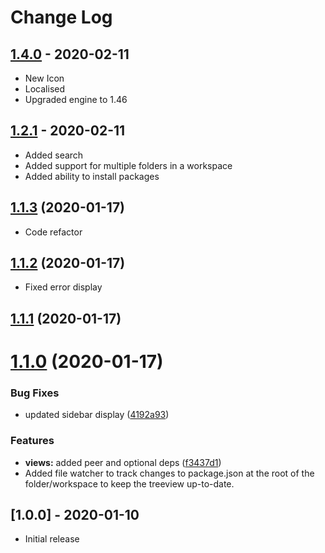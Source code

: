 # Change Log

## [1.4.0](https://github.com/sketchbuch/vsc-packages/compare/v1.2.1...v1.4.0) - 2020-02-11

- New Icon
- Localised
- Upgraded engine to 1.46

## [1.2.1](https://github.com/sketchbuch/vsc-packages/compare/v1.1.3...v1.2.0) - 2020-02-11

- Added search
- Added support for multiple folders in a workspace
- Added ability to install packages

## [1.1.3](https://github.com/sketchbuch/vsc-packages/compare/v1.1.1...v1.1.2) (2020-01-17)

- Code refactor

## [1.1.2](https://github.com/sketchbuch/vsc-packages/compare/v1.1.1...v1.1.2) (2020-01-17)

- Fixed error display

## [1.1.1](https://github.com/sketchbuch/vsc-packages/compare/v1.1.0...v1.1.1) (2020-01-17)

# [1.1.0](https://github.com/sketchbuch/vsc-packages/compare/v1.0.1...v1.1.0) (2020-01-17)

### Bug Fixes

- updated sidebar display ([4192a93](https://github.com/sketchbuch/vsc-packages/commit/4192a93))

### Features

- **views:** added peer and optional deps ([f3437d1](https://github.com/sketchbuch/vsc-packages/commit/f3437d1))
- Added file watcher to track changes to package.json at the root of the folder/workspace to keep the treeview up-to-date.

## [1.0.0] - 2020-01-10

- Initial release
